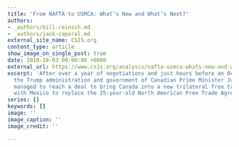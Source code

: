 ```yaml
---
title: 'From NAFTA to USMCA: What’s New and What’s Next?'
authors:
- _authors/bill-reinsch.md
- _authors/jack-caporal.md
external_site_name: CSIS.org
content_type: article
show_image_on_single_post: true
date: 2018-10-03 00:00:00 +0000
external_url: https://www.csis.org/analysis/nafta-usmca-whats-new-and-whats-next
excerpt: 'After over a year of negotiations and just hours before an October 1 deadline,
  the Trump administration and government of Canadian Prime Minister Justin Trudeau
  managed to reach a deal to bring Canada into a new trilateral free trade agreement
  with Mexico to replace the 25-year-old North American Free Trade Agreement (NAFTA).  '
series: []
keywords: []
image: ''
image_caption: ''
image_credit: ''

---
```

